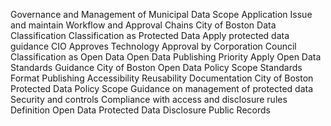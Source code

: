 Governance and Management of Municipal Data
Scope
Application
Issue and maintain
Workflow and Approval Chains
City of Boston Data Classification
Classification as Protected Data
Apply protected data guidance
CIO Approves Technology
Approval by Corporation Council
Classification as Open Data
Open Data Publishing Priority
Apply Open Data Standards Guidance
City of Boston Open Data Policy
Scope
Standards
Format
Publishing
Accessibility
Reusability
Documentation
City of Boston Protected Data Policy
Scope
Guidance on management of protected data
Security and controls
Compliance with access and disclosure rules
Definition
Open Data
Protected Data
Disclosure
Public Records
